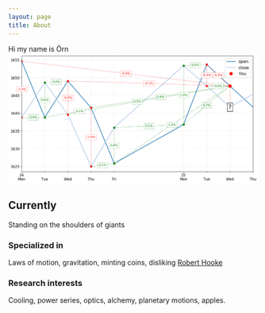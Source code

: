 ```yaml
---
layout: page
title: About
---
```

Hi my name is Örn
![test photo](/images/all-9-hist-True-pred-True.png)



## Currently

Standing on the shoulders of giants

### Specialized in

Laws of motion, gravitation, minting coins, disliking [Robert Hooke](http://en.wikipedia.org/wiki/Robert_Hooke)


### Research interests

Cooling, power series, optics, alchemy, planetary motions, apples.